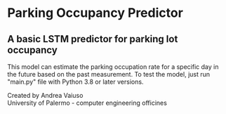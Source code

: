 # Parking Occupancy Predictor
## A basic LSTM predictor for parking lot occupancy
This model can estimate the parking occupation rate for a specific day in the future based on the past measurement. To test the model, just run "main.py" file with Python 3.8 or later versions.

Created by Andrea Vaiuso<br>
University of Palermo - computer engineering officines

